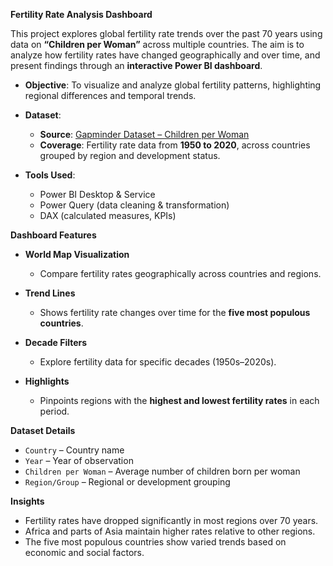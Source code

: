 **Fertility Rate Analysis Dashboard**

This project explores global fertility rate trends over the past 70 years using data on **“Children per Woman”** across multiple countries. The aim is to analyze how fertility rates have changed geographically and over time, and present findings through an **interactive Power BI dashboard**.

* **Objective**: To visualize and analyze global fertility patterns, highlighting regional differences and temporal trends.
* **Dataset**:

  * **Source**: [Gapminder Dataset – Children per Woman](https://www.gapminder.org/data/)
  * **Coverage**: Fertility rate data from **1950 to 2020**, across countries grouped by region and development status.
* **Tools Used**:

  * Power BI Desktop & Service
  * Power Query (data cleaning & transformation)
  * DAX (calculated measures, KPIs)

 **Dashboard Features**

* **World Map Visualization**

  * Compare fertility rates geographically across countries and regions.
* **Trend Lines**

  * Shows fertility rate changes over time for the **five most populous countries**.
* **Decade Filters**

  * Explore fertility data for specific decades (1950s–2020s).
* **Highlights**

  * Pinpoints regions with the **highest and lowest fertility rates** in each period.

 **Dataset Details**

  * `Country` – Country name
  * `Year` – Year of observation
  * `Children per Woman` – Average number of children born per woman
  * `Region/Group` – Regional or development grouping

 **Insights**

* Fertility rates have dropped significantly in most regions over 70 years.
* Africa and parts of Asia maintain higher rates relative to other regions.
* The five most populous countries show varied trends based on economic and social factors.

